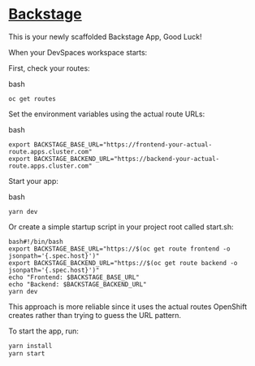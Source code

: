 # [Backstage](https://backstage.io)

This is your newly scaffolded Backstage App, Good Luck!

When your DevSpaces workspace starts:

First, check your routes:

bash   
```
oc get routes
```
Set the environment variables using the actual route URLs:

bash   
```
export BACKSTAGE_BASE_URL="https://frontend-your-actual-route.apps.cluster.com"
export BACKSTAGE_BACKEND_URL="https://backend-your-actual-route.apps.cluster.com"
```

Start your app:

bash   
```
yarn dev
```

Or create a simple startup script in your project root called start.sh:
```
bash#!/bin/bash
export BACKSTAGE_BASE_URL="https://$(oc get route frontend -o jsonpath='{.spec.host}')"
export BACKSTAGE_BACKEND_URL="https://$(oc get route backend -o jsonpath='{.spec.host}')"
echo "Frontend: $BACKSTAGE_BASE_URL"
echo "Backend: $BACKSTAGE_BACKEND_URL"
yarn dev
```

This approach is more reliable since it uses the actual routes OpenShift creates rather than trying to guess the URL pattern.



To start the app, run:

```sh
yarn install
yarn start
```
